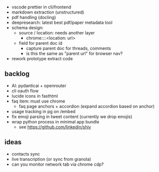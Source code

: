 - vscode prettier in cli/frontend
- markdown extraction (unstructured)
- pdf handling (docling)
- deepresearch: latest best pdf/paper metadata tool
- schema design:
  - source / location: needs another layer 
    - chrome::<location name: twitter>::<location: url>
  - field for parent doc id
    - capture parent doc for threads, comments
    - is this the same as "parent url" for browser nav?
- rework prototype extract code


## backlog

- AI: pydanticai + openrouter
- cli oauth flow
- lucide icons in fasthtml
- faq item: must use chrome
  - faq page anchors + accordion (expand accordion based on anchor)
- usage tracking in pg on /embed
- fix emoji parsing in tweet content (currently we drop emojis)
- wrap python process in minimal app bundle
  - see https://github.com/linkedin/shiv

## ideas

- contacts sync
- live transcription (or sync from granola)
- can you monitor network tab via chrome cdp?
